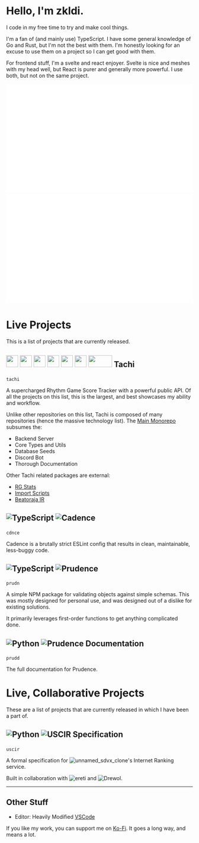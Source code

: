 # Hello, I'm zkldi.

I code in my free time to try and make cool things.

I'm a fan of (and mainly use) TypeScript. I have some general knowledge of Go and Rust, but I'm not the best with them. I'm honestly looking for an excuse to use them on a project so I can get good with them.

For frontend stuff, I'm a svelte and react enjoyer. Svelte is nice and meshes with my head well, but React is purer and generally more powerful. I use both, but not on the same project.

![](https://github.com/zkldi/github-stats/blob/master/generated/overview.svg)
![](https://github.com/zkldi/github-stats/blob/master/generated/languages.svg)

# Live Projects

This is a list of projects that are currently released.

## <img src=https://cdn.svgporn.com/logos/typescript-icon.svg width=32 height=32 /> <img src=https://cdn.svgporn.com/logos/svelte-icon.svg width=32 height=32 /> <img src=https://cdn.svgporn.com/logos/java.svg width=32 height=32 /> <img src=https://cdn.svgporn.com/logos/redis.svg width=32 height=32 /> <img src=https://cdn.svgporn.com/logos/esbuild.svg width=32 height=32 /> <img src=https://cdn.svgporn.com/logos/react.svg width=32 height=32 /> <img src=https://cdn.svgporn.com/logos/mongodb.svg width=64 height=32 /> Tachi
`tachi`

A supercharged Rhythm Game Score Tracker with a powerful public API. Of all the projects on this list, this is the largest, and best showcases my ability and workflow.

Unlike other repositories on this list, Tachi is composed of many repositories (hence the massive technology list).
The [Main Monorepo](https://github.com/tng-dev/Tachi) subsumes the:
- Backend Server
- Core Types and Utils
- Database Seeds
- Discord Bot
- Thorough Documentation

Other Tachi related packages are external:
- [RG Stats](https://github.com/tng-dev/rg-stats)
- [Import Scripts](https://github.com/tng-dev/tachi-import-scripts)
- [Beatoraja IR](https://github.com/tng-dev/tachi-beatoraja-ir)

## ![TypeScript](https://raw.githubusercontent.com/abranhe/programming-languages-logos/master/src/typescript/typescript_32x32.png) ![Cadence](https://github.com/CadenceJS/Cadence)
`cdnce`

Cadence is a brutally strict ESLint config that results in clean, maintainable, less-buggy code.

## ![TypeScript](https://raw.githubusercontent.com/abranhe/programming-languages-logos/master/src/typescript/typescript_32x32.png) ![Prudence](https://github.com/zkldi/Prudence)
`prudn`

A simple NPM package for validating objects against simple schemas. This was mostly designed for personal use, and was designed out of a dislike for existing solutions.

It primarily leverages first-order functions to get anything complicated done.

## ![Python](https://raw.githubusercontent.com/abranhe/programming-languages-logos/master/src/python/python_32x32.png) ![Prudence Documentation](https://github.com/zkldi/prudence-docs)
`prudd`

The full documentation for Prudence.

# Live, Collaborative Projects

These are a list of projects that are currently released in which I have been a part of.

## ![Python](https://raw.githubusercontent.com/abranhe/programming-languages-logos/master/src/python/python_32x32.png) ![USCIR Specification](https://github.com/zkldi/uscir-spec)
`uscir`

A formal specification for ![unnamed_sdvx_clone](https://github.com/Drewol/unnamed_sdvx_clone)'s Internet Ranking service.

Built in collaboration with ![ereti](https://github.com/ereti) and ![Drewol](https://github.com/Drewol).

*****

## Other Stuff

- Editor: Heavily Modified [VSCode](https://github.com/microsoft/vscode)

If you like my work, you can support me on [Ko-Fi](https://ko-fi.com/zkldi). It goes a long way, and means a lot.
